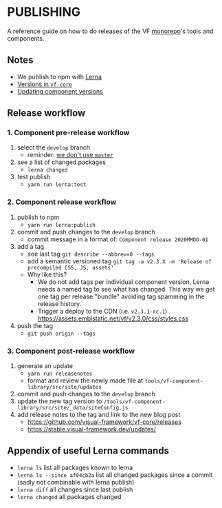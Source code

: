 # PUBLISHING

A reference guide on how to do releases of the VF [monorepo](https://www.toptal.com/front-end/guide-to-monorepos)'s tools and components.

## Notes

- We publish to npm with [Lerna](https://github.com/lerna/lerna#about)
- [Versions in `vf-core`](https://stable.visual-framework.dev/developing/guidelines/versioning/)
- [Updating component versions](https://stable.visual-framework.dev/developing/components/updating-a-component/)

## Release workflow

### 1. Component pre-release workflow

1. select the `develop` branch
    - reminder: [we don't use `master`](https://github.com/visual-framework/vf-core/blob/master/README.md)
1. see a list of changed packages
    - `lerna changed`
1. test publish
    - `yarn run lerna:test`

### 2. Component release workflow

1. publish to npm
    - `yarn run lerna:publish`
1. commit and push changes to the `develop` branch
    - commit message in a format of: `Component release 2020MMDD-01`
1. add a tag
    - see last tag `git describe --abbrev=0 --tags`
    - add a semantic versioned tag `git tag -a v2.3.X -m 'Release of precompiled CSS, JS, assets'`
    - Why like this?
       - We do not add tags per individual component version, Lerna needs a named tag to see what has changed. This way we get one tag per release "bundle" avoiding tag spamming in the release history.
       - Trigger a deploy to the CDN (i.e. `v2.3.1-rc.1`) https://assets.emblstatic.net/vf/v2.3.0/css/styles.css
1. push the tag
    - `git push origin --tags`

### 3. Component post-release workflow

1. generate an update
    - `yarn run releasenotes`
    - format and review the newly made file at `tools/vf-component-library/src/site/updates`
1. commit and push changes to the `develop` branch
1. update the new tag version to `/tools/vf-component-library/src/site/_data/siteConfig.js`
1. add release notes to the tag and link to the new blog post
    - https://github.com/visual-framework/vf-core/releases
    - https://stable.visual-framework.dev/updates/

## Appendix of useful Lerna commands

- `lerna ls` list all packages known to lerna
- `lerna ls --since af04cb2a` list all changed packages since a commit (sadly not combinable with lerna publish)
- `lerna diff` all changes since last publish
- `lerna changed` all packages changed
